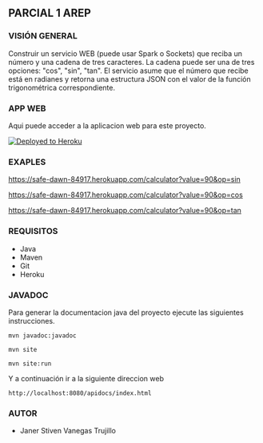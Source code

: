 ## PARCIAL 1 AREP


### VISIÓN GENERAL
Construir un servicio WEB (puede usar Spark o Sockets) que reciba un número y una cadena de tres caracteres. La cadena puede ser una de tres opciones: "cos", "sin", "tan". El servicio asume que el número que recibe está en radianes y retorna una estructura JSON con el valor de la función trigonométrica correspondiente.

### APP WEB
Aqui puede acceder a la aplicacion web para este proyecto.

[![Deployed to Heroku](https://www.herokucdn.com/deploy/button.png)](https://safe-dawn-84917.herokuapp.com/calculator?value=90&op=sin)


### EXAPLES

https://safe-dawn-84917.herokuapp.com/calculator?value=90&op=sin

https://safe-dawn-84917.herokuapp.com/calculator?value=90&op=cos

https://safe-dawn-84917.herokuapp.com/calculator?value=90&op=tan

### REQUISITOS
* Java
* Maven
* Git
* Heroku

### JAVADOC

Para generar la documentacion java del proyecto ejecute las siguientes instrucciones.

`mvn javadoc:javadoc`

`mvn site`

`mvn site:run`

Y a continuación ir a la siguiente direccion web

`http://localhost:8080/apidocs/index.html`

### AUTOR
* Janer Stiven Vanegas Trujillo